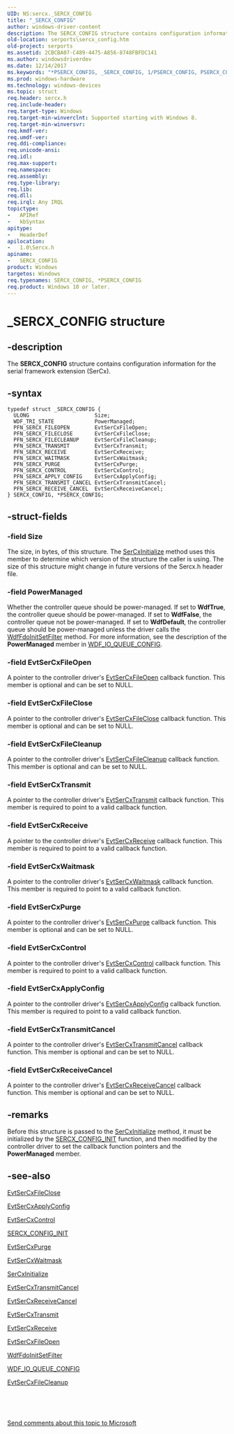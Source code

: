 ```yaml
---
UID: NS:sercx._SERCX_CONFIG
title: "_SERCX_CONFIG"
author: windows-driver-content
description: The SERCX_CONFIG structure contains configuration information for the serial framework extension (SerCx).
old-location: serports\sercx_config.htm
old-project: serports
ms.assetid: 2CBCBA07-C489-4475-A856-8748FBFDC141
ms.author: windowsdriverdev
ms.date: 12/14/2017
ms.keywords: "*PSERCX_CONFIG, _SERCX_CONFIG, 1/PSERCX_CONFIG, PSERCX_CONFIG structure pointer [Serial Ports], PSERCX_CONFIG, SERCX_CONFIG structure [Serial Ports], serports.sercx_config, SERCX_CONFIG, 1/SERCX_CONFIG"
ms.prod: windows-hardware
ms.technology: windows-devices
ms.topic: struct
req.header: sercx.h
req.include-header: 
req.target-type: Windows
req.target-min-winverclnt: Supported starting with Windows 8.
req.target-min-winversvr: 
req.kmdf-ver: 
req.umdf-ver: 
req.ddi-compliance: 
req.unicode-ansi: 
req.idl: 
req.max-support: 
req.namespace: 
req.assembly: 
req.type-library: 
req.lib: 
req.dll: 
req.irql: Any IRQL
topictype:
-	APIRef
-	kbSyntax
apitype:
-	HeaderDef
apilocation:
-	1.0\Sercx.h
apiname:
-	SERCX_CONFIG
product: Windows
targetos: Windows
req.typenames: SERCX_CONFIG, *PSERCX_CONFIG
req.product: Windows 10 or later.
---
```


# _SERCX_CONFIG structure


## -description


The <b>SERCX_CONFIG</b> structure contains configuration information for the serial framework extension (SerCx).


## -syntax


````
typedef struct _SERCX_CONFIG {
  ULONG                     Size;
  WDF_TRI_STATE             PowerManaged;
  PFN_SERCX_FILEOPEN        EvtSerCxFileOpen;
  PFN_SERCX_FILECLOSE       EvtSerCxFileClose;
  PFN_SERCX_FILECLEANUP     EvtSerCxFileCleanup;
  PFN_SERCX_TRANSMIT        EvtSerCxTransmit;
  PFN_SERCX_RECEIVE         EvtSerCxReceive;
  PFN_SERCX_WAITMASK        EvtSerCxWaitmask;
  PFN_SERCX_PURGE           EvtSerCxPurge;
  PFN_SERCX_CONTROL         EvtSerCxControl;
  PFN_SERCX_APPLY_CONFIG    EvtSerCxApplyConfig;
  PFN_SERCX_TRANSMIT_CANCEL EvtSerCxTransmitCancel;
  PFN_SERCX_RECEIVE_CANCEL  EvtSerCxReceiveCancel;
} SERCX_CONFIG, *PSERCX_CONFIG;
````


## -struct-fields




### -field Size

The size, in bytes, of this structure. The <a href="..\sercx\nf-sercx-sercxinitialize.md">SerCxInitialize</a> method uses this member to determine which version of the structure the caller is using. The size of this structure might change in future versions of the Sercx.h header file.


### -field PowerManaged

Whether the controller queue should be power-managed. If set to <b>WdfTrue</b>, the controller queue should be power-managed.  If set to <b>WdfFalse</b>, the controller queue not be power-managed. If set to <b>WdfDefault</b>, the controller queue should be power-managed unless the driver calls the <a href="..\wdffdo\nf-wdffdo-wdffdoinitsetfilter.md">WdfFdoInitSetFilter</a> method. For more information, see the description of the <b>PowerManaged</b> member in <a href="..\wdfio\ns-wdfio-_wdf_io_queue_config.md">WDF_IO_QUEUE_CONFIG</a>.


### -field EvtSerCxFileOpen

A pointer to the controller driver's <a href="..\sercx\nc-sercx-evt_sercx_fileopen.md">EvtSerCxFileOpen</a> callback function. This member is optional and can be set to NULL.


### -field EvtSerCxFileClose

A pointer to the controller driver's <a href="..\sercx\nc-sercx-evt_sercx_fileclose.md">EvtSerCxFileClose</a> callback function. This member is optional and can be set to NULL.


### -field EvtSerCxFileCleanup

A pointer to the controller driver's <a href="..\sercx\nc-sercx-evt_sercx_filecleanup.md">EvtSerCxFileCleanup</a> callback function. This member is optional and can be set to NULL.


### -field EvtSerCxTransmit

A pointer to the controller driver's <a href="..\sercx\nc-sercx-evt_sercx_transmit.md">EvtSerCxTransmit</a> callback function. This member is required to point to a valid callback function.


### -field EvtSerCxReceive

A pointer to the controller driver's <a href="..\sercx\nc-sercx-evt_sercx_receive.md">EvtSerCxReceive</a> callback function. This member is required to point to a valid callback function.


### -field EvtSerCxWaitmask

A pointer to the controller driver's <a href="..\sercx\nc-sercx-evt_sercx_waitmask.md">EvtSerCxWaitmask</a> callback function. This member is required to point to a valid callback function.


### -field EvtSerCxPurge

A pointer to the controller driver's <a href="..\sercx\nc-sercx-evt_sercx_purge.md">EvtSerCxPurge</a> callback function. This member is optional and can be set to NULL.


### -field EvtSerCxControl

A pointer to the controller driver's <a href="..\sercx\nc-sercx-evt_sercx_control.md">EvtSerCxControl</a> callback function. This member is required to point to a valid callback function.


### -field EvtSerCxApplyConfig

A pointer to the controller driver's <a href="..\sercx\nc-sercx-evt_sercx_apply_config.md">EvtSerCxApplyConfig</a> callback function. This member is required to point to a valid callback function.


### -field EvtSerCxTransmitCancel

A pointer to the controller driver's <a href="..\sercx\nc-sercx-evt_sercx_transmit_cancel.md">EvtSerCxTransmitCancel</a> callback function. This member is optional and can be set to NULL.


### -field EvtSerCxReceiveCancel

A pointer to the controller driver's <a href="..\sercx\nc-sercx-evt_sercx_receive_cancel.md">EvtSerCxReceiveCancel</a> callback function. This member is optional and can be set to NULL.


## -remarks


Before this structure is passed to the <a href="..\sercx\nf-sercx-sercxinitialize.md">SerCxInitialize</a> method, it must be initialized by the <a href="..\sercx\nf-sercx-sercx_config_init.md">SERCX_CONFIG_INIT</a> function, and then modified by the controller driver to set the callback function pointers and the <b>PowerManaged</b> member.



## -see-also

<a href="..\sercx\nc-sercx-evt_sercx_fileclose.md">EvtSerCxFileClose</a>

<a href="..\sercx\nc-sercx-evt_sercx_apply_config.md">EvtSerCxApplyConfig</a>

<a href="..\sercx\nc-sercx-evt_sercx_control.md">EvtSerCxControl</a>

<a href="..\sercx\nf-sercx-sercx_config_init.md">SERCX_CONFIG_INIT</a>

<a href="..\sercx\nc-sercx-evt_sercx_purge.md">EvtSerCxPurge</a>

<a href="..\sercx\nc-sercx-evt_sercx_waitmask.md">EvtSerCxWaitmask</a>

<a href="..\sercx\nf-sercx-sercxinitialize.md">SerCxInitialize</a>

<a href="..\sercx\nc-sercx-evt_sercx_transmit_cancel.md">EvtSerCxTransmitCancel</a>

<a href="..\sercx\nc-sercx-evt_sercx_receive_cancel.md">EvtSerCxReceiveCancel</a>

<a href="..\sercx\nc-sercx-evt_sercx_transmit.md">EvtSerCxTransmit</a>

<a href="..\sercx\nc-sercx-evt_sercx_receive.md">EvtSerCxReceive</a>

<a href="..\sercx\nc-sercx-evt_sercx_fileopen.md">EvtSerCxFileOpen</a>

<a href="..\wdffdo\nf-wdffdo-wdffdoinitsetfilter.md">WdfFdoInitSetFilter</a>

<a href="..\wdfio\ns-wdfio-_wdf_io_queue_config.md">WDF_IO_QUEUE_CONFIG</a>

<a href="..\sercx\nc-sercx-evt_sercx_filecleanup.md">EvtSerCxFileCleanup</a>

 

 

<a href="mailto:wsddocfb@microsoft.com?subject=Documentation%20feedback [serports\serports]:%20SERCX_CONFIG structure%20 RELEASE:%20(12/14/2017)&amp;body=%0A%0APRIVACY STATEMENT%0A%0AWe use your feedback to improve the documentation. We don't use your email address for any other purpose, and we'll remove your email address from our system after the issue that you're reporting is fixed. While we're working to fix this issue, we might send you an email message to ask for more info. Later, we might also send you an email message to let you know that we've addressed your feedback.%0A%0AFor more info about Microsoft's privacy policy, see http://privacy.microsoft.com/en-us/default.aspx." title="Send comments about this topic to Microsoft">Send comments about this topic to Microsoft</a>

